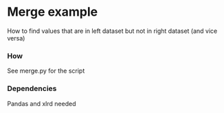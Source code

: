 # Merge example
How to find values that are in left dataset but not in right dataset (and vice versa)

### How
See merge.py for the script

### Dependencies
Pandas and xlrd needed
